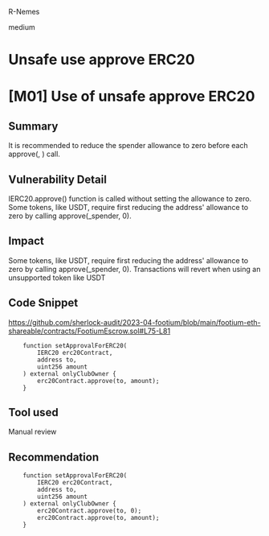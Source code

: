 R-Nemes

medium

# Unsafe use approve ERC20

# [M01] Use of unsafe approve ERC20

## Summary
It is recommended to reduce the spender allowance to zero before each approve(<SPENDER>, <AMOUNT>) call.

## Vulnerability Detail
IERC20.approve() function is called without setting the allowance to zero. Some tokens, like USDT, require first reducing the address' allowance to zero by calling approve(_spender, 0).

## Impact
Some tokens, like USDT, require first reducing the address' allowance to zero by calling approve(_spender, 0). Transactions will revert when using an unsupported token like USDT

## Code Snippet
https://github.com/sherlock-audit/2023-04-footium/blob/main/footium-eth-shareable/contracts/FootiumEscrow.sol#L75-L81

```solidity
    function setApprovalForERC20(
        IERC20 erc20Contract,
        address to,
        uint256 amount
    ) external onlyClubOwner {
        erc20Contract.approve(to, amount);
    }
```

## Tool used

Manual review

## Recommendation

```solidity
    function setApprovalForERC20(
        IERC20 erc20Contract,
        address to,
        uint256 amount
    ) external onlyClubOwner {
		erc20Contract.approve(to, 0);
        erc20Contract.approve(to, amount);
    }
```
